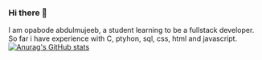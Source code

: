 ### Hi there 👋
I am opabode abdulmujeeb, a student learning to be a fullstack developer. So far i have experience with  C, ptyhon, sql, css, html and javascript.
[![Anurag's GitHub stats](https://github-readme-stats.vercel.app/api?username=hemjay07)](https://github.com/anuraghazra/github-readme-stats)
